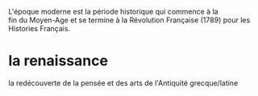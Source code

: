 L'époque moderne est la période historique qui commence à la fin du Moyen-Age et se termine à la Révolution Française (1789) pour les Histories Français. 

# la renaissance

la redécouverte de la pensée et des arts de l'Antiquité grecque/latine 
